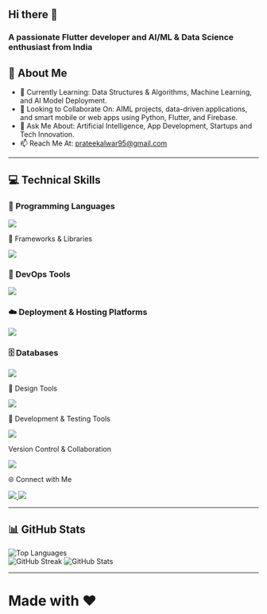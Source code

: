 ## Hi there 👋

### A passionate Flutter developer and AI/ML & Data Science enthusiast from India

## 🚀 About Me
* 🌱 Currently Learning: Data Structures & Algorithms, Machine Learning, and AI Model Deployment.
* 👯 Looking to Collaborate On: AIML projects, data-driven applications, and smart mobile or web apps using Python, Flutter, and Firebase.
* 💬 Ask Me About: Artificial Intelligence, App Development, Startups and Tech Innovation.
* 📫 Reach Me At: prateekalwar95@gmail.com

---
## 💻 Technical Skills

### 🧠 Programming Languages
<p align="">
  <a href="">
    <img src="https://skillicons.dev/icons?i=python,cpp,c,dart,js,css,html," />
  </a>
</p>

🧩 Frameworks & Libraries
<p align="">
  <a href="">
    <img src="https://skillicons.dev/icons?i=flask,fastapi,flutter,sklearn,opencv," />
  </a>
</p>

### 🐚 DevOps Tools  
<!--[![Bash](https://img.shields.io/badge/Bash-4EAA25?logo=gnu-bash&logoColor=white)](#) [![CMD](https://img.shields.io/badge/CMD-0078D6)](#) [![Git](https://img.shields.io/badge/Git-F05032?logo=git&logoColor=fff)](#) [![Docker](https://img.shields.io/badge/Docker-2496ED?logo=docker&logoColor=fff)](#)-->
<p align="">
  <a href="">
    <img src="https://skillicons.dev/icons?i=git,bash,docker," />
  </a>
</p>

### ☁️ Deployment & Hosting Platforms
<p align="">
  <a href="">
    <img src="https://skillicons.dev/icons?i=heroku,vercel,netlify," />
  </a>
</p>

### 🗄️ Databases  
<!--[![MySQL](https://img.shields.io/badge/MySQL-4479A1?logo=mysql&logoColor=fff)](#) [![MongoDB](https://img.shields.io/badge/MongoDB-%234ea94b.svg?logo=mongodb&logoColor=white)](#)-->
<p align="">
  <a href="">
    <img src="https://skillicons.dev/icons?i=mysql,mongodb," />
  </a>
</p>

🎨 Design Tools
<p align="">
  <a href="">
    <img src="https://skillicons.dev/icons?i=figma,ps," />
  </a>
</p>

🧰 Development & Testing Tools
<p align="">
  <a href="">
    <img src="https://skillicons.dev/icons?i=postman,pycharm,androidstudio,arduino,anaconda," />
  </a>
</p>

Version Control & Collaboration
<p align="">
  <a href="">
    <img src="https://skillicons.dev/icons?i=github" />
  </a>
</p>

🌐 Connect with Me
<p align="">
  <a href="mailto:prateekalwar95@gmail.com">
    <img src="https://skillicons.dev/icons?i=gmail" />
  </a>
  <a href="https://discord.com/users/_prtk">
    <img src="https://skillicons.dev/icons?i=discord" />
  </a>
</p>


---

## 📊 GitHub Stats
![Top Languages](https://github-readme-stats.vercel.app/api/top-langs/?username=prateek-kalwar-95&layout=compact&theme=radical)  
![[GitHub Streak](https://github-readme-streak-stats.herokuapp.com?user=prateek-kalwar-95&theme=radical)](https://git.io/streak-stats)
![GitHub Stats](https://github-readme-stats.vercel.app/api?username=prateek-kalwar-95&show_icons=true&theme=radical)


---
# **Made with ❤️**
